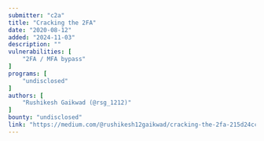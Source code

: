 ```yaml
---
submitter: "c2a"
title: "Cracking the 2FA"
date: "2020-08-12"
added: "2024-11-03"
description: ""
vulnerabilities: [
    "2FA / MFA bypass"
]
programs: [
    "undisclosed"
]
authors: [
    "Rushikesh Gaikwad (@rsg_1212)"
]
bounty: "undisclosed"
link: "https://medium.com/@rushikesh12gaikwad/cracking-the-2fa-215d24ccb29b"
---
```




